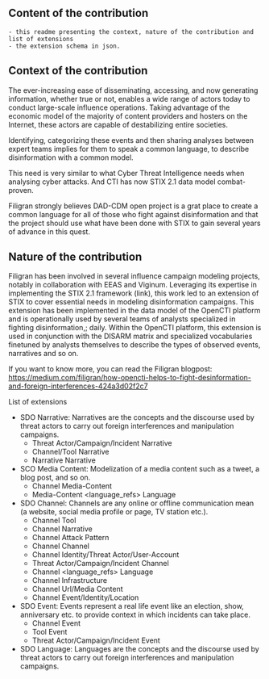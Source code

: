 ## Content of the contribution 

	- this readme presenting the context, nature of the contribution and list of extensions
	- the extension schema in json.	

## Context of the contribution 

The ever-increasing ease of disseminating, accessing, and now generating information, whether true or not, enables a wide range of actors today to conduct large-scale influence operations. Taking advantage of the economic model of the majority of content providers and hosters on the Internet, these actors are capable of destabilizing entire societies.

Identifying, categorizing these events and then sharing analyses between expert teams implies for them to speak a common language, to describe disinformation with a common model.

This need is very similar to what Cyber Threat Intelligence needs when analysing cyber attacks. And CTI has now STIX 2.1 data model combat-proven.

Filigran strongly believes DAD-CDM open project is a grat place to create a common language for all of those who fight against disinformation and that the project should use what have been done with STIX to gain several years of advance in this quest.

## Nature of the contribution

Filigran has been involved in several influence campaign modeling projects, notably in collaboration with EEAS and Viginum.
Leveraging its expertise in implementing the STIX 2.1 framework (link), this work led to an extension of STIX to cover essential needs in modeling disinformation campaigns.
This extension has been implemented in the data model of the OpenCTI platform and is operationally used by several teams of analysts specialized in fighting disinformation,; daily.
Within the OpenCTI platform, this extension is used in conjunction with the DISARM matrix and specialized vocabularies finetuned by analysts themselves to describe the types of observed events, narratives and so on.

If you want to know more, you can read the Filigran blogpost: https://medium.com/filigran/how-opencti-helps-to-fight-desinformation-and-foreign-interferences-424a3d02f2c7

List of extensions
- SDO Narrative: Narratives are the concepts and the discourse used by threat actors to carry out foreign interferences and manipulation campaigns.
	- Threat Actor/Campaign/Incident <uses> Narrative 
	- Channel/Tool <uses> Narrative 
	- Narrative <subnarrative-of> Narrative 
- SCO Media Content: Modelization of a media content such as a tweet, a blog post, and so on.
	- Channel <publishes> Media-Content
	- Media-Content <language_refs> Language
- SDO Channel: Channels are any online or offline communication mean (a website, social media profile or page, TV station etc.).
	- Channel <uses> Tool
	- Channel <uses> Narrative 
	- Channel <uses> Attack Pattern 
	- Channel <amplifies> Channel 
	- Channel <belongs-to> Identity/Threat Actor/User-Account
	- Threat Actor/Campaign/Incident <uses> Channel
	- Channel <language_refs> Language
	- Channel <uses> Infrastructure
	- Channel <publishes> Url/Media Content
	- Channel <targets> Event/Identity/Location
- SDO Event: Events represent a real life event like an election, show, anniversary etc. to provide context in which incidents can take place.
	- Channel <targets> Event
	- Tool <targets> Event 
	- Threat Actor/Campaign/Incident <targets> Event
- SDO Language: Languages are the concepts and the discourse used by threat actors to carry out foreign interferences and manipulation campaigns.

